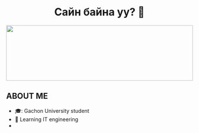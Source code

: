<p align="center">
  <h1 align="center">Сайн байна уу? 👋</h1>

</p>	
<img src="https://raw.githubusercontent.com/matfantinel/matfantinel/master/waves.svg" width="100%" height="150">



## ABOUT ME
- 🎓: Gachon University student
- 🌱 Learning IT engineering
- 
